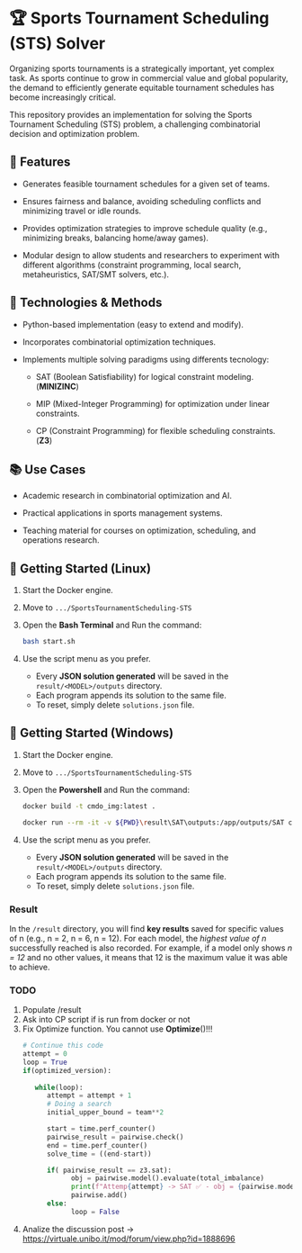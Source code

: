 # 🏆 Sports Tournament Scheduling (STS) Solver

Organizing sports tournaments is a strategically important, yet complex task. As sports continue to grow in commercial value and global popularity, the demand to efficiently generate equitable tournament schedules has become increasingly critical.

This repository provides an implementation for solving the Sports Tournament Scheduling (STS) problem, a challenging combinatorial decision and optimization problem.

## 🚀 Features

- Generates feasible tournament schedules for a given set of teams.

- Ensures fairness and balance, avoiding scheduling conflicts and minimizing travel or idle rounds.

- Provides optimization strategies to improve schedule quality (e.g., minimizing breaks, balancing home/away games).

- Modular design to allow students and researchers to experiment with different algorithms (constraint programming, local search, metaheuristics, SAT/SMT solvers, etc.).

## 🔧 Technologies & Methods

- Python-based implementation (easy to extend and modify).

- Incorporates combinatorial optimization techniques.

- Implements multiple solving paradigms using differents tecnology:

  - SAT (Boolean Satisfiability) for logical constraint modeling.   (**MINIZINC**)

  - MIP (Mixed-Integer Programming) for optimization under linear constraints. 

  - CP (Constraint Programming) for flexible scheduling constraints.  (**Z3**)


## 📚 Use Cases

- Academic research in combinatorial optimization and AI.

- Practical applications in sports management systems.

- Teaching material for courses on optimization, scheduling, and operations research.

## 📝 Getting Started (Linux)

1. Start the Docker engine.
2. Move to `.../SportsTournamentScheduling-STS`
3. Open the **Bash Terminal** and Run the command:

   ```bash
   bash start.sh
   ```
4. Use the script menu as you prefer.

   * Every **JSON solution generated** will be saved in the `result/<MODEL>/outputs` directory.
   * Each program appends its solution to the same file.
   * To reset, simply delete `solutions.json` file.

## 📝 Getting Started (Windows)

1. Start the Docker engine.
2. Move to `.../SportsTournamentScheduling-STS`
3. Open the **Powershell** and Run the command:

   ```bash
   docker build -t cmdo_img:latest .

   docker run --rm -it -v ${PWD}\result\SAT\outputs:/app/outputs/SAT cmdo_img -v ${PWD}\result\CP\outputs:/app/outputs/CP cmdo_img -v ${PWD}\result\MIP\outputs:/app/outputs/MIP cmdo_img 
   
   ```
4. Use the script menu as you prefer.

   * Every **JSON solution generated** will be saved in the `result/<MODEL>/outputs` directory.
   * Each program appends its solution to the same file.
   * To reset, simply delete `solutions.json` file.


###  Result

In the `/result` directory, you will find **key results** saved for specific values of n (e.g., n = 2, n = 6, n = 12).
For each model, the _highest value of n_ successfully reached is also recorded.
For example, if a model only shows _n = 12_ and no other values, it means that 12 is the maximum value it was able to achieve.

### TODO

1. Populate /result
2. Ask into CP script if is run from docker or not
3. Fix Optimize function. You cannot use **Optimize**()!!!
   ```python
   # Continue this code
   attempt = 0
   loop = True
   if(optimized_version):
      
      while(loop):
         attempt = attempt + 1
         # Doing a search
         initial_upper_bound = team**2

         start = time.perf_counter()
         pairwise_result = pairwise.check()
         end = time.perf_counter()
         solve_time = ((end-start))

         if( pairwise_result == z3.sat):
               obj = pairwise.model().evaluate(total_imbalance)
               print(f"Attemp{attempt} -> SAT ✅ - obj = {pairwise.model().evaluate(total_imbalance)}")
               pairwise.add()
         else:
               loop = False
   ```
4. Analize the discussion post -> https://virtuale.unibo.it/mod/forum/view.php?id=1888696

